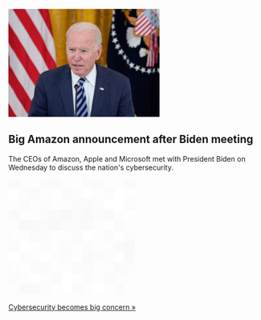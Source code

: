 
![Big Amazon announcement after Biden meeting](./20210826175901.png)
## Big Amazon announcement after Biden meeting

The CEOs of Amazon, Apple and Microsoft met with President Biden on Wednesday to discuss the nation's cybersecurity.

![pic](../square_bg.png)

[Cybersecurity becomes big concern »](https://www.yahoo.com/finance/news/amazon-apple-microsoft-ceos-meeting-at-white-house-174032700.html)
